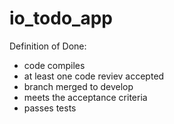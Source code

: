 # io_todo_app

Definition of Done:

* code compiles
* at least one code reviev accepted
* branch merged to develop
* meets the acceptance criteria
* passes tests
